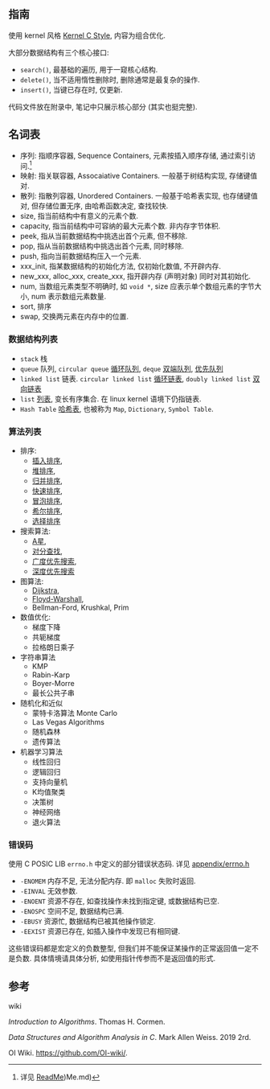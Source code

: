 ## 指南

使用 kernel 风格 [Kernel C Style](../../Language/C/Kernel%20C%20Style.md), 内容为组合优化.

大部分数据结构有三个核心接口:
- `search()`, 最基础的遍历, 用于一窥核心结构.
- `delete()`, 当不适用惰性删除时, 删除通常是最复杂的操作.
- `insert()`, 当键已存在时, 仅更新.

代码文件放在附录中, 笔记中只展示核心部分 (其实也挺完整).

## 名词表

- 序列: 指顺序容器, Sequence Containers, 元素按插入顺序存储, 通过索引访问.[^1] 
- 映射: 指关联容器, Assocaiative Containers. 一般基于树结构实现, 存储键值对.
- 散列: 指散列容器, Unordered Containers. 一般基于哈希表实现, 也存储键值对, 但存储位置无序, 由哈希函数决定, 查找较快.
- size, 指当前结构中有意义的元素个数.
- capacity, 指当前结构中可容纳的最大元素个数. 非内存字节体积.
- peek, 指从当前数据结构中挑选出首个元素, 但不移除.
- pop, 指从当前数据结构中挑选出首个元素, 同时移除.
- push, 指向当前数据结构压入一个元素.
- xxx_init, 指某数据结构的初始化方法, 仅初始化数值, 不开辟内存.
- new_xxx, alloc_xxx, create_xxx, 指开辟内存 (声明对象) 同时对其初始化.
- num, 当数组元素类型不明确时, 如 `void *`, size 应表示单个数组元素的字节大小, num 表示数组元素数量. 
- sort, 排序
- swap, 交换两元素在内存中的位置.

[^1]: 详见 [ReadMe](../Language/C++/类型系统/STL/ReadMe.md))Me.md)

### 数据结构列表

- `stack` 栈
- `queue` 队列, `circular queue` [循环队列](链表/queue.md), `deque` [双端队列](链表/deque.md), [优先队列](树/binary%20heap.md)
- `linked list` 链表. `circular linked list` [循环链表](链表/circular%20linked%20list.md), `doubly linked list` [双向链表](链表/doubly%20linked%20list.md) 
- `list` [列表](链表/list.md), 变长有序集合. 在 linux kernel 语境下仍指链表.
- `Hash Table` [哈希表](哈希表/hash%20table.md), 也被称为 `Map`, `Dictionary`, `Symbol Table`.

### 算法列表

- 排序: 
	- [插入排序](排序/基础排序.md#插入排序), 
	- [堆排序](排序/堆排序.md), 
	- [归并排序](排序/归并排序.md), 
	- [快速排序](排序/快速排序.md), 
	- [冒泡排序](排序/基础排序.md#冒泡排序), 
	- [希尔排序](排序/希尔排序.md), 
	- [选择排序](排序/基础排序.md)
- 搜索算法: 
	- [A星](最短路径/A%20star.md), 
	- [对分查找](查找/对分查找.md), 
	- [广度优先搜索](查找/广度优先搜索.md), 
	- [深度优先搜索](查找/深度优先搜索.md)
- 图算法: 
	- [Dijkstra](最短路径/Dijkstra.md), 
	- [Floyd-Warshall](最短路径/Floyd-Warshall.md), 
	- Bellman-Ford, Krushkal, Prim
- 数值优化:
	- 梯度下降
	- 共轭梯度
	- 拉格朗日乘子
- 字符串算法
	- KMP
	- Rabin-Karp
	- Boyer-Morre
	- 最长公共子串
- 随机化和近似
	- 蒙特卡洛算法 Monte Carlo
	- Las Vegas Algorithms
	- 随机森林
	- 遗传算法
- 机器学习算法
	- 线性回归
	- 逻辑回归
	- 支持向量机
	- K均值聚类
	- 决策树
	- 神经网络
	- 退火算法

### 错误码

使用 C POSIC LIB `errno.h` 中定义的部分错误状态码. 详见 [appendix/errno.h](../../src/errno.h)
- `-ENOMEM` 内存不足, 无法分配内存. 即 `malloc` 失败时返回.
- `-EINVAL` 无效参数.
- `-ENOENT` 资源不存在, 如查找操作未找到指定键, 或数据结构已空.
- `-ENOSPC` 空间不足, 数据结构已满.
- `-EBUSY` 资源忙, 数据结构已被其他操作锁定.
- `-EEXIST` 资源已存在, 如插入操作中发现已有相同键.

这些错误码都是宏定义的负数整型, 但我们并不能保证某操作的正常返回值一定不是负数. 具体情境请具体分析, 如使用指针传参而不是返回值的形式.

## 参考

wiki

*Introduction to Algorithms*. Thomas H. Cormen.

*Data Structures and Algorithm Analysis in C*. Mark Allen Weiss. 2019 2rd.

OI Wiki. https://github.com/OI-wiki/.